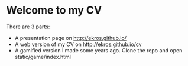 # Welcome to my CV

There are 3 parts:

* A presentation page on http://ekros.github.io/
* A web version of my CV on http://ekros.github.io/cv
* A gamified version I made some years ago. Clone the repo and open static/game/index.html
